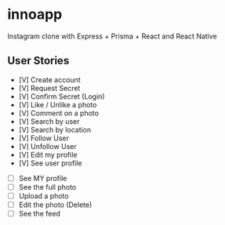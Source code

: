 # innoapp

Instagram clone with Express + Prisma + React and React Native

## User Stories

- [V] Create account
- [V] Request Secret
- [V] Confirm Secret (Login)
- [V] Like / Unlike a photo
- [V] Comment on a photo
- [V] Search by user
- [V] Search by location
- [V] Follow User
- [V] Unfollow User
- [V] Edit my profile
- [V] See user profile
- [ ] See MY profile
- [ ] See the full photo
- [ ] Upload a photo
- [ ] Edit the photo (Delete)
- [ ] See the feed
